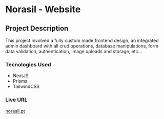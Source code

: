 # Norasil - Website

## Project Description

This project involved a fully custom made frontend design, an integrated admin dashboard with all crud operations, database manipulations, form data validation, authentication, image uploads and storage, etc...

### Tecnologies Used

- NextJS
- Prisma
- TailwindCSS

### Live URL

[norasil.pt](https://norasil.pt)
